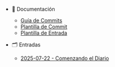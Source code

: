 * 📘 Documentación
  * [Guía de Commits](COMMIT_GUIDELINES.md)
  * [Plantilla de Commit](COMMIT_TEMPLATE.md)
  * [Plantilla de Entrada](ENTRADA_TEMPLATE.md)


* 🗂️ Entradas
  * [2025-07-22 - Comenzando el Diario](entradas/2025-07-22.md)
